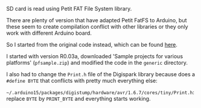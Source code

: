 
SD card is read using Petit FAT File System library.

There are plenty of version that have adapted Petit FatFS to Arduino, but
these seem to create compilation conflict with other libraries or they only
work with different Arduino board.

So I started from the original code instead, which can be found 
[here](http://elm-chan.org/fsw/ff/00index_p.html).

I started with version R0.03a, downloaded 'Sample projects for various platforms' (`pfsample.zip`)
and modified the code in the `generic` directory.

I also had to change the `Print.h` file of the Digispark library because does a `#define BYTE` that
conflicts with pretty much everything else:

`~/.arduino15/packages/digistump/hardware/avr/1.6.7/cores/tiny/Print.h`: replace `BYTE` by `PRINT_BYTE`
and everything starts working.

